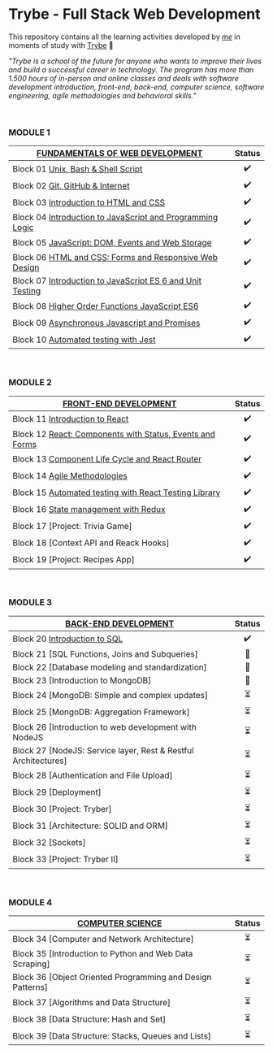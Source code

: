 # Trybe - Full Stack Web Development

This repository contains all the learning activities developed by _[me](https://www.linkedin.com/in/leonardomajevski/)_ in moments of study with [Trybe](https://www.betrybe.com/) :rocket:

_"Trybe is a school of the future for anyone who wants to improve their lives and build a successful career in technology.
The program has more than 1.500 hours of in-person and online classes and deals with software development introduction, front-end, back-end, computer science, software engineering, agile methodologies and behavioral skills."_

<br>

### MODULE 1
| [FUNDAMENTALS OF WEB DEVELOPMENT](https://github.com/LeonarDev/Trybe/tree/main/Exercises/fundamentals) | Status
| --- | :---: |
| Block 01 [Unix, Bash & Shell Script](https://github.com/LeonarDev/Trybe/tree/main/Exercises/fundamentals/block_01) | :heavy_check_mark:
| Block 02 [Git, GitHub & Internet](https://github.com/LeonarDev/Trybe/tree/main/Exercises/fundamentals/block_02)	| :heavy_check_mark:
| Block 03 [Introduction to HTML and CSS](https://github.com/LeonarDev/Trybe/tree/main/Exercises/fundamentals/block_03)	 | :heavy_check_mark:
| Block 04 [Introduction to JavaScript and Programming Logic](https://github.com/LeonarDev/Trybe/tree/main/Exercises/fundamentals/block_04)	 | :heavy_check_mark:
| Block 05 [JavaScript: DOM, Events and Web Storage](https://github.com/LeonarDev/Trybe/tree/main/Exercises/fundamentals/block_05)	 | :heavy_check_mark:
| Block 06 [HTML and CSS: Forms and Responsive Web Design](https://github.com/LeonarDev/Trybe/tree/main/Exercises/fundamentals/block_06)	| :heavy_check_mark:
| Block 07 [Introduction to JavaScript ES 6 and Unit Testing](https://github.com/LeonarDev/Trybe/tree/main/Exercises/fundamentals/block_07) | :heavy_check_mark:
| Block 08 [Higher Order Functions JavaScript ES6](https://github.com/LeonarDev/Trybe/tree/main/Exercises/fundamentals/block_08) | :heavy_check_mark:
| Block 09 [Asynchronous Javascript and Promises](https://github.com/LeonarDev/Trybe/tree/main/Exercises/fundamentals/block_09) | :heavy_check_mark:
| Block 10 [Automated testing with Jest](https://github.com/LeonarDev/Trybe/tree/main/Exercises/fundamentals/block_10) | :heavy_check_mark:

<br>

### MODULE 2
| [FRONT-END DEVELOPMENT](https://github.com/LeonarDev/Trybe/tree/main/Exercises/front-end) | Status
| --- | :---: |
| Block 11 [Introduction to React](https://github.com/LeonarDev/Trybe/tree/main/Exercises/front-end/block_11) | :heavy_check_mark:
| Block 12 [React: Components with Status, Events and Forms](https://github.com/LeonarDev/Trybe/tree/main/Exercises/front-end/block_12)	| :heavy_check_mark:
| Block 13 [Component Life Cycle and React Router](https://github.com/LeonarDev/Trybe/tree/main/Exercises/front-end/block_13) | :heavy_check_mark:
| Block 14 [Agile Methodologies](https://github.com/LeonarDev/Trybe/tree/main/Exercises/front-end/block_14)	| :heavy_check_mark:
| Block 15 [Automated testing with React Testing Library](https://github.com/LeonarDev/Trybe/tree/main/Exercises/front-end/block_15)	| :heavy_check_mark:
| Block 16 [State management with Redux](https://github.com/LeonarDev/Trybe/tree/main/Exercises/front-end/block_16)	| :heavy_check_mark:
| Block 17 [Project: Trivia Game] | :heavy_check_mark:
| Block 18 [Context API and Reack Hooks] | :heavy_check_mark:
| Block 19 [Project: Recipes App] | :heavy_check_mark:

<br>

### MODULE 3
| [BACK-END DEVELOPMENT](https://github.com/LeonarDev/Trybe/tree/main/Exercises/back-end) | Status
| --- | :---: |
| Block 20 [Introduction to SQL](https://github.com/LeonarDev/Trybe/tree/main/Exercises/back-end/block_20) | :heavy_check_mark:
| Block 21 [SQL Functions, Joins and Subqueries]	| :triangular_flag_on_post:
| Block 22 [Database modeling and standardization] | :triangular_flag_on_post:
| Block 23 [Introduction to MongoDB]	| :triangular_flag_on_post:
| Block 24 [MongoDB: Simple and complex updates]	| :hourglass_flowing_sand:
| Block 25 [MongoDB: Aggregation Framework]	| :hourglass_flowing_sand:
| Block 26 [Introduction to web development with NodeJS | :hourglass_flowing_sand:
| Block 27 [NodeJS: Service layer, Rest & Restful Architectures] | :hourglass_flowing_sand:
| Block 28 [Authentication and File Upload] | :hourglass_flowing_sand:
| Block 29 [Deployment] | :hourglass_flowing_sand:
| Block 30 [Project: Tryber] | :hourglass_flowing_sand:
| Block 31 [Architecture: SOLID and ORM] | :hourglass_flowing_sand:
| Block 32 [Sockets] | :hourglass_flowing_sand:
| Block 33 [Project: Tryber II] | :hourglass_flowing_sand:

<br>

### MODULE 4
| [COMPUTER SCIENCE](https://github.com/LeonarDev/Trybe/tree/main/Exercises/computer-science) | Status
| --- | :---: |
| Block 34 [Computer and Network Architecture] | :hourglass_flowing_sand:
| Block 35 [Introduction to Python and Web Data Scraping]	| :hourglass_flowing_sand:
| Block 36 [Object Oriented Programming and Design Patterns] | :hourglass_flowing_sand:
| Block 37 [Algorithms and Data Structure]	| :hourglass_flowing_sand:
| Block 38 [Data Structure: Hash and Set]	| :hourglass_flowing_sand:
| Block 39 [Data Structure: Stacks, Queues and Lists]	| :hourglass_flowing_sand:

